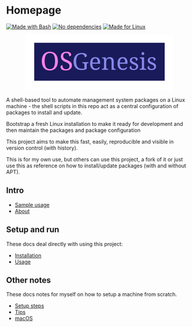 # Homepage

[![Made with Bash](https://img.shields.io/badge/Made_with-Bash-blue.svg)](https://www.gnu.org/software/bash/)
[![No dependencies](https://img.shields.io/badge/dependencies-0-blue.svg)](https://www.gnu.org/software/bash/)
[![Made for Linux](https://img.shields.io/badge/Made_for-Linux_🐧-blue.svg)](https://www.linux.org/)

<p align="center">
    <img src="logo.svg" height="150px">
</p>

A shell-based tool to automate management system packages on a Linux machine - the shell scripts in this repo act as a central configuration of packages to install and update.

Bootstrap a fresh Linux installation to make it ready for development and then maintain the packages and package configuration

This project aims to make this fast, easily, reproducible and visible in version control (with history).

This is for my own use, but others can use this project, a fork of it or just use this as reference on how to install/update packages (with and without APT).


## Intro

- [Sample usage](sample-usage.md)
- [About](about.md)

## Setup and run

These docs deal directly with using this project:

- [Installation](installation.md)
- [Usage](usage.md)

## Other notes

These docs notes for myself on how to setup a machine from scratch.

- [Setup steps](other/setup-steps.md)
- [Tips](other/tips.md)
- [macOS](other/mac-os.md)
